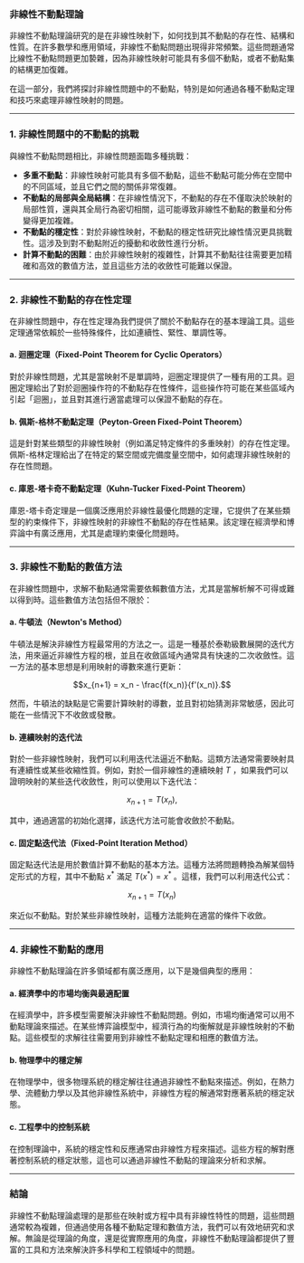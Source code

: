 ### **非線性不動點理論**

非線性不動點理論研究的是在非線性映射下，如何找到其不動點的存在性、結構和性質。在許多數學和應用領域，非線性不動點問題出現得非常頻繁。這些問題通常比線性不動點問題更加褺雜，因為非線性映射可能具有多個不動點，或者不動點集的結構更加復雜。

在這一部分，我們將探討非線性問題中的不動點，特別是如何通過各種不動點定理和技巧來處理非線性映射的問題。

---

### **1. 非線性問題中的不動點的挑戰**

與線性不動點問題相比，非線性問題面臨多種挑戰：

- **多重不動點**：非線性映射可能具有多個不動點，這些不動點可能分佈在空間中的不同區域，並且它們之間的關係非常復雜。
- **不動點的局部與全局結構**：在非線性情況下，不動點的存在不僅取決於映射的局部性質，還與其全局行為密切相關，這可能導致非線性不動點的數量和分佈變得更加複雜。
- **不動點的穩定性**：對於非線性映射，不動點的穩定性研究比線性情況更具挑戰性。這涉及到對不動點附近的擾動和收斂性進行分析。
- **計算不動點的困難**：由於非線性映射的複雜性，計算其不動點往往需要更加精確和高效的數值方法，並且這些方法的收斂性可能難以保證。

---

### **2. 非線性不動點的存在性定理**

在非線性問題中，存在性定理為我們提供了關於不動點存在的基本理論工具。這些定理通常依賴於一些特殊條件，比如連續性、緊性、單調性等。

#### **a. 迴圈定理（Fixed-Point Theorem for Cyclic Operators）**

對於非線性問題，尤其是當映射不是單調時，迴圈定理提供了一種有用的工具。迴圈定理給出了對於迴圈操作符的不動點存在性條件，這些操作符可能在某些區域內引起「迴圈」，並且對其進行適當處理可以保證不動點的存在。

#### **b. 佩斯-格林不動點定理（Peyton-Green Fixed-Point Theorem）**

這是針對某些類型的非線性映射（例如滿足特定條件的多重映射）的存在性定理。佩斯-格林定理給出了在特定的緊空間或完備度量空間中，如何處理非線性映射的存在性問題。

#### **c. 庫恩-塔卡奇不動點定理（Kuhn-Tucker Fixed-Point Theorem）**

庫恩-塔卡奇定理是一個廣泛應用於非線性最優化問題的定理，它提供了在某些類型的約束條件下，非線性映射的非線性不動點的存在性結果。該定理在經濟學和博弈論中有廣泛應用，尤其是處理約束優化問題時。

---

### **3. 非線性不動點的數值方法**

在非線性問題中，求解不動點通常需要依賴數值方法，尤其是當解析解不可得或難以得到時。這些數值方法包括但不限於：

#### **a. 牛頓法（Newton's Method）**

牛頓法是解決非線性方程最常用的方法之一。這是一種基於泰勒級數展開的迭代方法，用來逼近非線性方程的根，並且在收斂區域內通常具有快速的二次收斂性。這一方法的基本思想是利用映射的導數來進行更新：


```math
x_{n+1} = x_n - \frac{f(x_n)}{f'(x_n)}.
```


然而，牛頓法的缺點是它需要計算映射的導數，並且對初始猜測非常敏感，因此可能在一些情況下不收斂或發散。

#### **b. 連續映射的迭代法**

對於一些非線性映射，我們可以利用迭代法逼近不動點。這類方法通常需要映射具有連續性或某些收縮性質。例如，對於一個非線性的連續映射  $`T`$ ，如果我們可以證明映射的某些迭代收斂性，則可以使用以下迭代法：


```math
x_{n+1} = T(x_n),
```


其中，通過適當的初始化選擇，該迭代方法可能會收斂於不動點。

#### **c. 固定點迭代法（Fixed-Point Iteration Method）**

固定點迭代法是用於數值計算不動點的基本方法。這種方法將問題轉換為解某個特定形式的方程，其中不動點  $`x^*`$  滿足  $`T(x^*) = x^*`$ 。這樣，我們可以利用迭代公式：


```math
x_{n+1} = T(x_n)
```


來近似不動點。對於某些非線性映射，這種方法能夠在適當的條件下收斂。

---

### **4. 非線性不動點的應用**

非線性不動點理論在許多領域都有廣泛應用，以下是幾個典型的應用：

#### **a. 經濟學中的市場均衡與最適配置**

在經濟學中，許多模型需要解決非線性不動點問題。例如，市場均衡通常可以用不動點理論來描述。在某些博弈論模型中，經濟行為的均衡解就是非線性映射的不動點。這些模型的求解往往需要用到非線性不動點定理和相應的數值方法。

#### **b. 物理學中的穩定解**

在物理學中，很多物理系統的穩定解往往通過非線性不動點來描述。例如，在熱力學、流體動力學以及其他非線性系統中，非線性方程的解通常對應著系統的穩定狀態。

#### **c. 工程學中的控制系統**

在控制理論中，系統的穩定性和反應通常由非線性方程來描述。這些方程的解對應著控制系統的穩定狀態，這也可以通過非線性不動點的理論來分析和求解。

---

### **結論**

非線性不動點理論處理的是那些在映射或方程中具有非線性特性的問題，這些問題通常較為複雜，但通過使用各種不動點定理和數值方法，我們可以有效地研究和求解。無論是從理論的角度，還是從實際應用的角度，非線性不動點理論都提供了豐富的工具和方法來解決許多科學和工程領域中的問題。